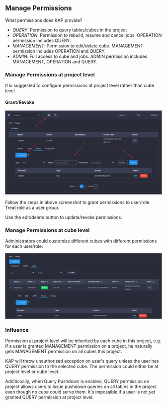## Manage Permissions

What permissions does KAP provide?

- *QUERY*: Permission to query tables/cubes in the project
- *OPERATION*: Permission to rebuild, resume and cancel jobs. OPERATION permission includes QUERY.
- *MANAGEMENT*: Permission to edit/delete cube. MANAGEMENT permission includes OPERATION and QUERY.
- *ADMIN*: Full access to cube and jobs. ADMIN permission includes MANAGEMENT, OPERATION and QUERY.

### Manage Permissions at project level

It is suggested to configure permissions at project level rather than cube level.

#### Grant/Revoke

![](images/acl/acl_en.1.png)

Follow the steps in above screenshot to grant permissions to user/role. Treat role as a user group.

Use the edit/delete button to update/revoke permissions.



### Manage Permissions at cube level



Administrators could customize different cubes with different permissions for each user/role:

![](images/acl/acl_en.2.png)



### Influence

Permission at project level will be inherited by each cube in this project, e.g. If a user is granted MANAGEMENT
permission on a project, he naturally gets MANAGEMENT permission on all cubes this project. 

KAP will throw unauthorized exception on user's query unless the user has QUERY permission to the selected cube. The permission 
could either be at project level or cube level.

Additionally, when Query Pushdown is enabled, QUERY permission on project allows users to issue pushdown queries on all tables in the project even though no cube could serve them. It's impossible if
a user is not yet granted QUERY permission at project level.
